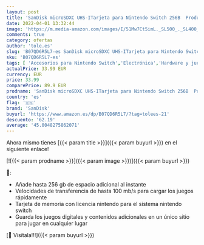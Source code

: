 ```yaml
---
layout: post
title: 'SanDisk microSDXC UHS-ITarjeta para Nintendo Switch 256B  Producto con Licencia de Nintendo'
date: 2022-04-01 13:32:44
image: 'https://m.media-amazon.com/images/I/51Mw7Ct5imL._SL500_._SL400_.jpg'
comments: true
category: ofertas
author: 'tole.es'
slug: 'B07QD6R5L7-es SanDisk microSDXC UHS-ITarjeta para Nintendo Switch 256B...'
sku: 'B07QD6R5L7-es'
tags: [ 'Accesorios para Nintendo Switch','Electrónica','Hardware y juegos para Nintendo Switch','Informática','Memoria para Nintendo Switch','Videojuegos','nintendo','sandisk', ]
actualPrice: 33.99 EUR
currency: EUR
price: 33.99
comparePrice: 89.9 EUR
prodname: 'SanDisk microSDXC UHS-ITarjeta para Nintendo Switch 256B  Producto con Licencia de Nintendo'
country: 'es'
flag: '🇪🇸'
brand: 'SanDisk'
buyurl: 'https://www.amazon.es/dp/B07QD6R5L7/?tag=tolees-21'
descuento: '62.19'
average: '45.0048275862071'
---
```


Ahora mismo tienes [{{< param title >}}]({{< param buyurl >}}) en el siguiente enlace!

[![{{< param prodname >}}]({{< param image >}})]({{< param buyurl >}})

🔎:

- Añade hasta 256 gb de espacio adicional al instante
- Velocidades de transferencia de hasta 100 mb/s para cargar los juegos rápidamente
- Tarjeta de memoria con licencia nintendo para el sistema nintendo switch
- Guarda los juegos digitales y contenidos adicionales en un único sitio para jugar en cualquier lugar

[🛒 Visítala!!!]({{< param buyurl >}})
